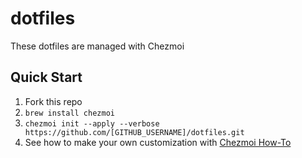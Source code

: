 # dotfiles

These dotfiles are managed with Chezmoi

## Quick Start

1. Fork this repo
2. `brew install chezmoi`
3. `chezmoi init --apply --verbose https://github.com/[GITHUB_USERNAME]/dotfiles.git`
4. See how to make your own customization with [Chezmoi How-To](https://www.chezmoi.io/docs/how-to/)
